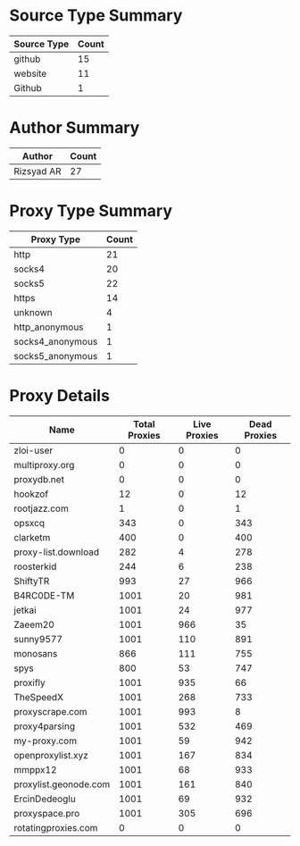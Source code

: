# Source Type Summary

| Source Type | Count |
|-------------|-------|
| github | 15 |
| website | 11 |
| Github | 1 |


# Author Summary

| Author | Count |
|--------|-------|
| Rizsyad AR | 27 |


# Proxy Type Summary

| Proxy Type | Count |
|------------|-------|
| http | 21 |
| socks4 | 20 |
| socks5 | 22 |
| https | 14 |
| unknown | 4 |
| http_anonymous | 1 |
| socks4_anonymous | 1 |
| socks5_anonymous | 1 |


# Proxy Details

| Name | Total Proxies | Live Proxies | Dead Proxies |
|------|---------------|--------------|---------------|
| zloi-user | 0 | 0 | 0 |
| multiproxy.org | 0 | 0 | 0 |
| proxydb.net | 0 | 0 | 0 |
| hookzof | 12 | 0 | 12 |
| rootjazz.com | 1 | 0 | 1 |
| opsxcq | 343 | 0 | 343 |
| clarketm | 400 | 0 | 400 |
| proxy-list.download | 282 | 4 | 278 |
| roosterkid | 244 | 6 | 238 |
| ShiftyTR | 993 | 27 | 966 |
| B4RC0DE-TM | 1001 | 20 | 981 |
| jetkai | 1001 | 24 | 977 |
| Zaeem20 | 1001 | 966 | 35 |
| sunny9577 | 1001 | 110 | 891 |
| monosans | 866 | 111 | 755 |
| spys | 800 | 53 | 747 |
| proxifly | 1001 | 935 | 66 |
| TheSpeedX | 1001 | 268 | 733 |
| proxyscrape.com | 1001 | 993 | 8 |
| proxy4parsing | 1001 | 532 | 469 |
| my-proxy.com | 1001 | 59 | 942 |
| openproxylist.xyz | 1001 | 167 | 834 |
| mmppx12 | 1001 | 68 | 933 |
| proxylist.geonode.com | 1001 | 161 | 840 |
| ErcinDedeoglu | 1001 | 69 | 932 |
| proxyspace.pro | 1001 | 305 | 696 |
| rotatingproxies.com | 0 | 0 | 0 |
